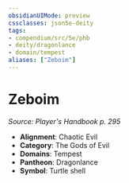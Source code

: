 ```yaml
---
obsidianUIMode: preview
cssclasses: json5e-deity
tags:
- compendium/src/5e/phb
- deity/dragonlance
- domain/tempest
aliases: ["Zeboim"]
---
```

# Zeboim
*Source: Player's Handbook p. 295* 

- **Alignment**: Chaotic Evil
- **Category**: The Gods of Evil
- **Domains**: Tempest
- **Pantheon**: Dragonlance
- **Symbol**: Turtle shell
